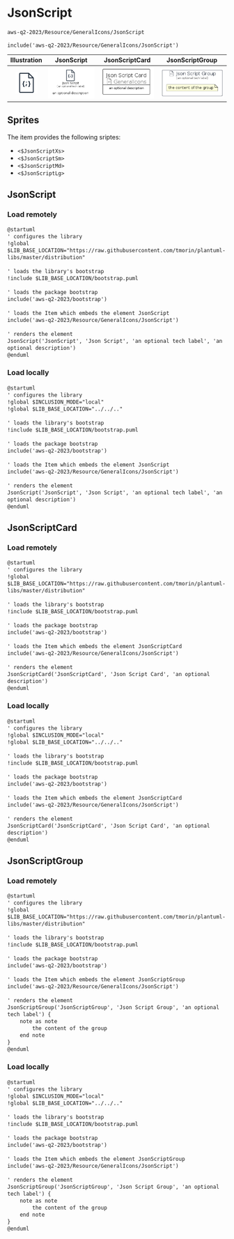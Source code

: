 # JsonScript


```text
aws-q2-2023/Resource/GeneralIcons/JsonScript
```

```text
include('aws-q2-2023/Resource/GeneralIcons/JsonScript')
```



| Illustration | JsonScript | JsonScriptCard | JsonScriptGroup |
| :---: | :---: | :---: | :---: |
| ![illustration for Illustration](../../../aws-q2-2023/Resource/GeneralIcons/JsonScript.png) | ![illustration for JsonScript](../../../aws-q2-2023/Resource/GeneralIcons/JsonScript.Local.png) | ![illustration for JsonScriptCard](../../../aws-q2-2023/Resource/GeneralIcons/JsonScriptCard.Local.png) | ![illustration for JsonScriptGroup](../../../aws-q2-2023/Resource/GeneralIcons/JsonScriptGroup.Local.png) |



## Sprites
The item provides the following sriptes:

- `<$JsonScriptXs>`
- `<$JsonScriptSm>`
- `<$JsonScriptMd>`
- `<$JsonScriptLg>`





## JsonScript

### Load remotely
```plantuml
@startuml
' configures the library
!global $LIB_BASE_LOCATION="https://raw.githubusercontent.com/tmorin/plantuml-libs/master/distribution"

' loads the library's bootstrap
!include $LIB_BASE_LOCATION/bootstrap.puml

' loads the package bootstrap
include('aws-q2-2023/bootstrap')

' loads the Item which embeds the element JsonScript
include('aws-q2-2023/Resource/GeneralIcons/JsonScript')

' renders the element
JsonScript('JsonScript', 'Json Script', 'an optional tech label', 'an optional description')
@enduml
```

### Load locally
```plantuml
@startuml
' configures the library
!global $INCLUSION_MODE="local"
!global $LIB_BASE_LOCATION="../../.."

' loads the library's bootstrap
!include $LIB_BASE_LOCATION/bootstrap.puml

' loads the package bootstrap
include('aws-q2-2023/bootstrap')

' loads the Item which embeds the element JsonScript
include('aws-q2-2023/Resource/GeneralIcons/JsonScript')

' renders the element
JsonScript('JsonScript', 'Json Script', 'an optional tech label', 'an optional description')
@enduml
```

## JsonScriptCard

### Load remotely
```plantuml
@startuml
' configures the library
!global $LIB_BASE_LOCATION="https://raw.githubusercontent.com/tmorin/plantuml-libs/master/distribution"

' loads the library's bootstrap
!include $LIB_BASE_LOCATION/bootstrap.puml

' loads the package bootstrap
include('aws-q2-2023/bootstrap')

' loads the Item which embeds the element JsonScriptCard
include('aws-q2-2023/Resource/GeneralIcons/JsonScript')

' renders the element
JsonScriptCard('JsonScriptCard', 'Json Script Card', 'an optional description')
@enduml
```

### Load locally
```plantuml
@startuml
' configures the library
!global $INCLUSION_MODE="local"
!global $LIB_BASE_LOCATION="../../.."

' loads the library's bootstrap
!include $LIB_BASE_LOCATION/bootstrap.puml

' loads the package bootstrap
include('aws-q2-2023/bootstrap')

' loads the Item which embeds the element JsonScriptCard
include('aws-q2-2023/Resource/GeneralIcons/JsonScript')

' renders the element
JsonScriptCard('JsonScriptCard', 'Json Script Card', 'an optional description')
@enduml
```

## JsonScriptGroup

### Load remotely
```plantuml
@startuml
' configures the library
!global $LIB_BASE_LOCATION="https://raw.githubusercontent.com/tmorin/plantuml-libs/master/distribution"

' loads the library's bootstrap
!include $LIB_BASE_LOCATION/bootstrap.puml

' loads the package bootstrap
include('aws-q2-2023/bootstrap')

' loads the Item which embeds the element JsonScriptGroup
include('aws-q2-2023/Resource/GeneralIcons/JsonScript')

' renders the element
JsonScriptGroup('JsonScriptGroup', 'Json Script Group', 'an optional tech label') {
    note as note
        the content of the group
    end note
}
@enduml
```

### Load locally
```plantuml
@startuml
' configures the library
!global $INCLUSION_MODE="local"
!global $LIB_BASE_LOCATION="../../.."

' loads the library's bootstrap
!include $LIB_BASE_LOCATION/bootstrap.puml

' loads the package bootstrap
include('aws-q2-2023/bootstrap')

' loads the Item which embeds the element JsonScriptGroup
include('aws-q2-2023/Resource/GeneralIcons/JsonScript')

' renders the element
JsonScriptGroup('JsonScriptGroup', 'Json Script Group', 'an optional tech label') {
    note as note
        the content of the group
    end note
}
@enduml
```

